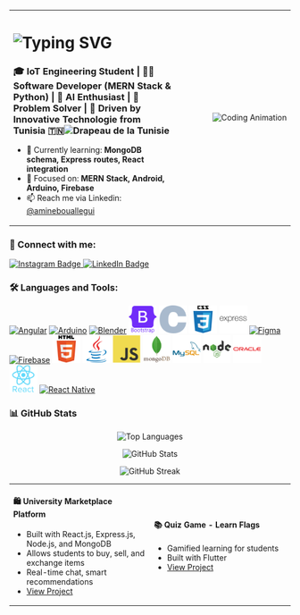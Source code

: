 <table>
<tr>
<td align="left" width="60%">
<h1>
<img src="https://readme-typing-svg.herokuapp.com/?lines=Hi+👋,I'm+Aminbouallegu;Full+Stack+Developer;IoT+Student;Always+Learning...&size=28" alt="Typing SVG" />
</h1>
<h3>🎓 IoT Engineering Student | 👨‍💻 Software Developer (MERN Stack & Python) | 🤖 AI Enthusiast | 🧠 Problem Solver | 🚀 Driven by Innovative Technologie from Tunisia 🇹🇳<img src="https://upload.wikimedia.org/wikipedia/commons/c/ce/Flag_of_Tunisia.svg" alt="Drapeau de la Tunisie" width="30" /></h3>

<ul>
<li>🌱 Currently learning: <strong>MongoDB schema, Express routes, React integration</strong></li>
<li>💼 Focused on: <strong>MERN Stack, Android, Arduino, Firebase</strong></li>
<li>📫 Reach me via Linkedin: <a href="https://www.linkedin.com/in/amine-bouallegui-70b9b3356">@aminebouallegui</a></li>
</ul>
</td>
<td align="right" width="40%">
<img src="https://assets.zyrosite.com/Aq20eV79zLfpXV6b/web-development-content-animated-A856GXrXQ9SM17oe.gif" alt="Coding Animation" width="250" />
</td>
</tr>
</table>

### 🔗 Connect with me:
<p align="left">
<a href="https://instagram.com/aminbouallegu" target="_blank">
<img src="https://img.shields.io/badge/Instagram-%23E4405F.svg?style=for-the-badge&logo=instagram&logoColor=white" alt="Instagram Badge" />
</a>

<a href="https://www.linkedin.com/in/amine-bouallegui-70b9b3356" target="_blank">
<img src="https://img.shields.io/badge/LinkedIn-%230077B5.svg?style=for-the-badge&logo=linkedin&logoColor=white" alt="LinkedIn Badge" />
</a>
</p>

### 🛠️ Languages and Tools:
<p align="left">
<a href="https://angular.io" target="_blank"><img src="https://angular.io/assets/images/logos/angular/angular.svg" alt="Angular" width="50"/></a>
<a href="https://www.arduino.cc/" target="_blank"><img src="https://cdn.worldvectorlogo.com/logos/arduino-1.svg" alt="Arduino" width="50"/></a>
<a href="https://www.blender.org/" target="_blank"><img src="https://download.blender.org/branding/community/blender_community_badge_white.svg" alt="Blender" width="50"/></a>
<a href="https://getbootstrap.com" target="_blank"><img src="https://raw.githubusercontent.com/devicons/devicon/master/icons/bootstrap/bootstrap-plain-wordmark.svg" alt="Bootstrap" width="50"/></a>
<a href="https://www.cprogramming.com/" target="_blank"><img src="https://raw.githubusercontent.com/devicons/devicon/master/icons/c/c-original.svg" alt="C" width="50"/></a>
<a href="https://www.w3schools.com/css/" target="_blank"><img src="https://raw.githubusercontent.com/devicons/devicon/master/icons/css3/css3-original-wordmark.svg" alt="CSS3" width="50"/></a>
<a href="https://expressjs.com" target="_blank"><img src="https://raw.githubusercontent.com/devicons/devicon/master/icons/express/express-original-wordmark.svg" alt="Express.js" width="50"/></a>
<a href="https://www.figma.com/" target="_blank"><img src="https://www.vectorlogo.zone/logos/figma/figma-icon.svg" alt="Figma" width="50"/></a>
<a href="https://firebase.google.com/" target="_blank"><img src="https://www.vectorlogo.zone/logos/firebase/firebase-icon.svg" alt="Firebase" width="50"/></a>
<a href="https://www.w3.org/html/" target="_blank"><img src="https://raw.githubusercontent.com/devicons/devicon/master/icons/html5/html5-original-wordmark.svg" alt="HTML5" width="50"/></a>
<a href="https://www.java.com" target="_blank"><img src="https://raw.githubusercontent.com/devicons/devicon/master/icons/java/java-original.svg" alt="Java" width="50"/></a>
<a href="https://developer.mozilla.org/en-US/docs/Web/JavaScript" target="_blank"><img src="https://raw.githubusercontent.com/devicons/devicon/master/icons/javascript/javascript-original.svg" alt="JavaScript" width="50"/></a>
<a href="https://www.mongodb.com/" target="_blank"><img src="https://raw.githubusercontent.com/devicons/devicon/master/icons/mongodb/mongodb-original-wordmark.svg" alt="MongoDB" width="50"/></a>
<a href="https://www.mysql.com/" target="_blank"><img src="https://raw.githubusercontent.com/devicons/devicon/master/icons/mysql/mysql-original-wordmark.svg" alt="MySQL" width="50"/></a>
<a href="https://nodejs.org" target="_blank"><img src="https://raw.githubusercontent.com/devicons/devicon/master/icons/nodejs/nodejs-original-wordmark.svg" alt="Node.js" width="50"/></a>
<a href="https://www.oracle.com/" target="_blank"><img src="https://raw.githubusercontent.com/devicons/devicon/master/icons/oracle/oracle-original.svg" alt="Oracle" width="50"/></a>
<a href="https://reactjs.org/" target="_blank"><img src="https://raw.githubusercontent.com/devicons/devicon/master/icons/react/react-original-wordmark.svg" alt="React" width="50"/></a>
<a href="https://reactnative.dev/" target="_blank"><img src="https://reactnative.dev/img/header_logo.svg" alt="React Native" width="50"/></a>
</p>

### 📊 GitHub Stats
<p align="center">
<img src="https://github-readme-stats.vercel.app/api/top-langs?username=aminh154&show_icons=true&locale=en&layout=compact" alt="Top Languages" />
</p>
<p align="center">
<img src="https://github-readme-stats.vercel.app/api?username=aminh154&show_icons=true&locale=en" alt="GitHub Stats" />
</p>
<p align="center">
<img src="https://github-readme-streak-stats.herokuapp.com/?user=aminh154" alt="GitHub Streak" />
</p>

<table>
  <tr>
    <td width="50%">
      <h4>🛍️ University Marketplace Platform</h4>
      <ul>
        <li>Built with React.js, Express.js, Node.js, and MongoDB</li>
        <li>Allows students to buy, sell, and exchange items</li>
        <li>Real-time chat, smart recommendations</li>
        <li><a href="https://github.com/AminH154/EniMarket" target="_blank">View Project</a></li>
      </ul>
    </td>
   <td width="50%">
      <h4>📚 Quiz Game - Learn Flags</h4>
      <ul>
        <li>Gamified learning for students</li>
        <li>Built with Flutter</li>
        <li><a href="https://github.com/AminH154/quizflags_app" target="_blank">View Project</a></li>
      </ul>
   </td>
  </tr>
</table>
